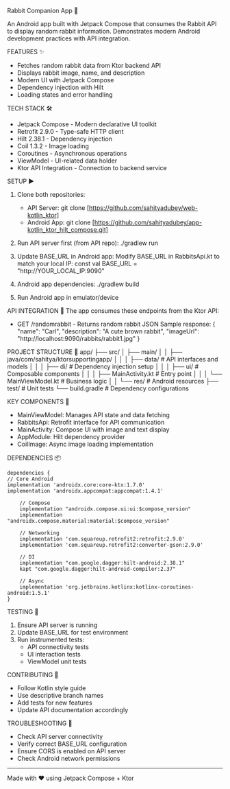 Rabbit Companion App 🐰

An Android app built with Jetpack Compose that consumes the Rabbit API to display random rabbit information. Demonstrates modern Android development practices with API integration.

FEATURES ✨
- Fetches random rabbit data from Ktor backend API
- Displays rabbit image, name, and description
- Modern UI with Jetpack Compose
- Dependency injection with Hilt
- Loading states and error handling

TECH STACK 🛠️
- Jetpack Compose - Modern declarative UI toolkit
- Retrofit 2.9.0 - Type-safe HTTP client
- Hilt 2.38.1 - Dependency injection
- Coil 1.3.2 - Image loading
- Coroutines - Asynchronous operations
- ViewModel - UI-related data holder
- Ktor API Integration - Connection to backend service

SETUP ▶️
1. Clone both repositories:
    - API Server: git clone [https://github.com/sahityadubey/web-kotlin_ktor]
    - Android App: git clone [https://github.com/sahityadubey/app-kotlin_ktor_hilt_compose.git]

2. Run API server first (from API repo):
   ./gradlew run

3. Update BASE_URL in Android app:
   Modify BASE_URL in RabbitsApi.kt to match your local IP:
   const val BASE_URL = "http://YOUR_LOCAL_IP:9090"

4. Android app dependencies:
   ./gradlew build

5. Run Android app in emulator/device

API INTEGRATION 🔌
The app consumes these endpoints from the Ktor API:
- GET /randomrabbit - Returns random rabbit JSON
  Sample response:
  {
  "name": "Carl",
  "description": "A cute brown rabbit",
  "imageUrl": "http://localhost:9090/rabbits/rabbit1.jpg"
  }

PROJECT STRUCTURE 📂
app/
├── src/
│   ├── main/
│   │   ├── java/com/sahitya/ktorsupportingapp/
│   │   │   ├── data/            # API interfaces and models
│   │   │   ├── di/              # Dependency injection setup
│   │   │   ├── ui/              # Composable components
│   │   │   ├── MainActivity.kt  # Entry point
│   │   │   └── MainViewModel.kt # Business logic
│   │   └── res/                 # Android resources
├── test/                         # Unit tests
└── build.gradle                  # Dependency configurations

KEY COMPONENTS 🔑
- MainViewModel: Manages API state and data fetching
- RabbitsApi: Retrofit interface for API communication
- MainActivity: Compose UI with image and text display
- AppModule: Hilt dependency provider
- CoilImage: Async image loading implementation

DEPENDENCIES 📦
```
dependencies {
// Core Android
implementation 'androidx.core:core-ktx:1.7.0'
implementation 'androidx.appcompat:appcompat:1.4.1'

    // Compose
    implementation "androidx.compose.ui:ui:$compose_version"
    implementation "androidx.compose.material:material:$compose_version"
    
    // Networking
    implementation 'com.squareup.retrofit2:retrofit:2.9.0'
    implementation 'com.squareup.retrofit2:converter-gson:2.9.0'
    
    // DI
    implementation "com.google.dagger:hilt-android:2.38.1"
    kapt "com.google.dagger:hilt-android-compiler:2.37"
    
    // Async
    implementation 'org.jetbrains.kotlinx:kotlinx-coroutines-android:1.5.1'
}
```

TESTING 🧪
1. Ensure API server is running
2. Update BASE_URL for test environment
3. Run instrumented tests:
    - API connectivity tests
    - UI interaction tests
    - ViewModel unit tests

CONTRIBUTING 🤝
- Follow Kotlin style guide
- Use descriptive branch names
- Add tests for new features
- Update API documentation accordingly

TROUBLESHOOTING 🔧
- Check API server connectivity
- Verify correct BASE_URL configuration
- Ensure CORS is enabled on API server
- Check Android network permissions

---
Made with ❤️ using Jetpack Compose + Ktor
